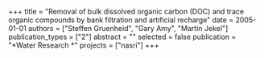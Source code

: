 +++
title = "Removal of bulk dissolved organic carbon (DOC) and trace organic compounds by bank filtration and artificial recharge"
date = 2005-01-01
authors = ["Steffen Gruenheid", "Gary Amy", "Martin Jekel"]
publication_types = ["2"]
abstract = ""
selected = false
publication = "*Water Research *"
projects = ["nasri"]
+++

